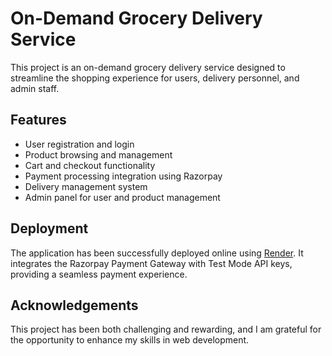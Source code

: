 # On-Demand Grocery Delivery Service

This project is an on-demand grocery delivery service designed to streamline the shopping experience for users, delivery personnel, and admin staff.

## Features

- User registration and login
- Product browsing and management
- Cart and checkout functionality
- Payment processing integration using Razorpay
- Delivery management system
- Admin panel for user and product management

## Deployment

The application has been successfully deployed online using [Render](https://grocerydeliveryapi.onrender.com). It integrates the Razorpay Payment Gateway with Test Mode API keys, providing a seamless payment experience.

## Acknowledgements

This project has been both challenging and rewarding, and I am grateful for the opportunity to enhance my skills in web development.
